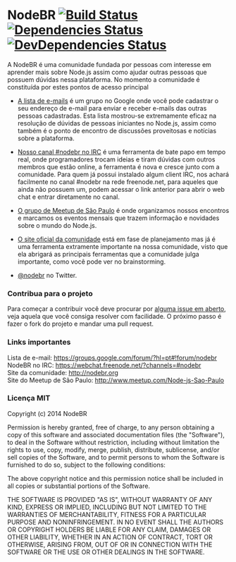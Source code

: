 # NodeBR [![Build Status](https://secure.travis-ci.org/nodebr/nodebr.png)](https://travis-ci.org/nodebr/nodebr) [![Dependencies Status](https://david-dm.org/nodebr/nodebr.png)](https://david-dm.org/nodebr/nodebr) [![DevDependencies Status](https://david-dm.org/nodebr/nodebr/dev-status.png)](https://david-dm.org/nodebr/nodebr)

A NodeBR é uma comunidade fundada por pessoas com interesse em aprender
mais sobre Node.js assim como ajudar outras pessoas que possuem dúvidas
nessa plataforma. No momento a comunidade é constituída por estes
pontos de acesso principal

 * [A lista de e-mails][1] é um grupo no Google onde você pode cadastrar
   o seu endereço de e-mail para enviar e receber e-mails das outras
   pessoas cadastradas. Esta lista mostrou-se extremamente eficaz na
   resolução de dúvidas de pessoas iniciantes no Node.js, assim como
   também é o ponto de encontro de discussões proveitosas e notícias
   sobre a plataforma.

 * [Nosso canal #nodebr no IRC][2] é uma ferramenta de bate papo em tempo
   real, onde programadores trocam ideias e tiram dúvidas com outros
   membros que estão online, a ferramenta é nova e cresce junto com a
   comunidade. Para quem já possui instalado algum client IRC, nos
   achará facilmente no canal #nodebr na rede freenode.net, para
   aqueles que ainda não possuem um, podem acessar o link anterior para
   abrir o web chat e entrar diretamente no canal.

 * [O grupo de Meetup de São Paulo][5] é onde organizamos nossos encontros
   e marcamos os eventos mensais que trazem informação e novidades sobre o
   mundo do Node.js.

 * [O site oficial da comunidade][3] está em fase de planejamento mas já
   é uma ferramenta extramente importante na nossa comunidade, visto que
   ela abrigará as principais ferramentas que a comunidade julga importante,
   como você pode ver no brainstorming.

 * [@nodebr][6] no Twitter.

### Contribua para o projeto

Para começar a contribuir você deve procurar por [alguma issue em aberto][7],
veja aquela que você consiga resolver com facilidade. O próximo passo é fazer o
fork do projeto e mandar uma pull request.

### Links importantes

Lista de e-mail: https://groups.google.com/forum/?hl=pt#!forum/nodebr<br />
NodeBR no IRC: https://webchat.freenode.net/?channels=#nodebr<br />
Site da comunidade: http://nodebr.org<br />
Site do Meetup de São Paulo: http://www.meetup.com/Node-js-Sao-Paulo

### Licença MIT

Copyright (c) 2014 NodeBR

Permission is hereby granted, free of charge, to any person obtaining a copy
of this software and associated documentation files (the "Software"), to deal
in the Software without restriction, including without limitation the rights
to use, copy, modify, merge, publish, distribute, sublicense, and/or sell
copies of the Software, and to permit persons to whom the Software is
furnished to do so, subject to the following conditions:

The above copyright notice and this permission notice shall be included in
all copies or substantial portions of the Software.

THE SOFTWARE IS PROVIDED "AS IS", WITHOUT WARRANTY OF ANY KIND, EXPRESS OR
IMPLIED, INCLUDING BUT NOT LIMITED TO THE WARRANTIES OF MERCHANTABILITY,
FITNESS FOR A PARTICULAR PURPOSE AND NONINFRINGEMENT. IN NO EVENT SHALL THE
AUTHORS OR COPYRIGHT HOLDERS BE LIABLE FOR ANY CLAIM, DAMAGES OR OTHER
LIABILITY, WHETHER IN AN ACTION OF CONTRACT, TORT OR OTHERWISE, ARISING FROM,
OUT OF OR IN CONNECTION WITH THE SOFTWARE OR THE USE OR OTHER DEALINGS IN
THE SOFTWARE.

[0]: http://www.thedevelopersconference.com.br
[1]: https://groups.google.com/forum/?hl=pt#!forum/nodebr
[2]: https://webchat.freenode.net/?channels=#nodebr
[3]: http://nodebr.org
[4]: https://github.com/nodebr/nodebrbot
[5]: http://www.meetup.com/Node-js-Sao-Paulo/
[6]: https://twitter.com/nodebr
[7]: https://github.com/nodebr/nodebr/labels/help%20wanted
